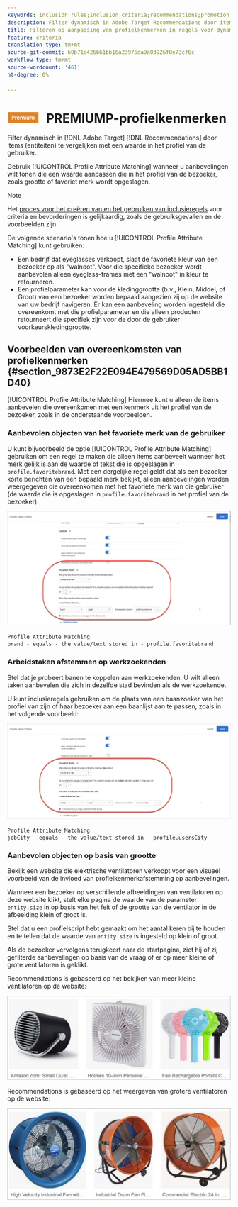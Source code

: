 ```yaml
---
keywords: inclusion rules;inclusion criteria;recommendations;promotion;promotions;dynamic filtering;dynamic;profile attribute matching
description: Filter dynamisch in Adobe Target Recommendations door items (entiteiten) te vergelijken met een waarde in het gebruikersprofiel.
title: Filteren op aanpassing van profielkenmerken in regels voor dynamische integratie in Adobe Target Recommendations
feature: criteria
translation-type: tm+mt
source-git-commit: 60b71c426b61bb16a23976da9a03926f8e73cf6c
workflow-type: tm+mt
source-wordcount: '461'
ht-degree: 0%

---
```



# ![Identieke ](/help/assets/premium.png) PREMIUMP-profielkenmerken

Filter dynamisch in [!DNL Adobe Target] [!DNL Recommendations] door items (entiteiten) te vergelijken met een waarde in het profiel van de gebruiker.

Gebruik [!UICONTROL Profile Attribute Matching] wanneer u aanbevelingen wilt tonen die een waarde aanpassen die in het profiel van de bezoeker, zoals grootte of favoriet merk wordt opgeslagen.

>[!NOTE]
>
>Het [proces voor het creëren van en het gebruiken van inclusieregels](/help/c-recommendations/c-algorithms/use-dynamic-and-static-inclusion-rules.md) voor criteria en bevorderingen is gelijkaardig, zoals de gebruiksgevallen en de voorbeelden zijn.

De volgende scenario&#39;s tonen hoe u [!UICONTROL Profile Attribute Matching] kunt gebruiken:

* Een bedrijf dat eyeglasses verkoopt, slaat de favoriete kleur van een bezoeker op als &quot;walnoot&quot;. Voor die specifieke bezoeker wordt aanbevolen alleen eyeglass-frames met een &quot;walnoot&quot; in kleur te retourneren.
* Een profielparameter kan voor de kledinggrootte (b.v., Klein, Middel, of Groot) van een bezoeker worden bepaald aangezien zij op de website van uw bedrijf navigeren. Er kan een aanbeveling worden ingesteld die overeenkomt met die profielparameter en die alleen producten retourneert die specifiek zijn voor de door de gebruiker voorkeurskledinggrootte.

## Voorbeelden van overeenkomsten van profielkenmerken {#section_9873E2F22E094E479569D05AD5BB1D40}

[!UICONTROL Profile Attribute Matching] Hiermee kunt u alleen de items aanbevelen die overeenkomen met een kenmerk uit het profiel van de bezoeker, zoals in de onderstaande voorbeelden.

### Aanbevolen objecten van het favoriete merk van de gebruiker

U kunt bijvoorbeeld de optie [!UICONTROL Profile Attribute Matching] gebruiken om een regel te maken die alleen items aanbeveelt wanneer het merk gelijk is aan de waarde of tekst die is opgeslagen in `profile.favoritebrand`. Met een dergelijke regel geldt dat als een bezoeker korte berichten van een bepaald merk bekijkt, alleen aanbevelingen worden weergegeven die overeenkomen met het favoriete merk van die gebruiker (de waarde die is opgeslagen in `profile.favoritebrand` in het profiel van de bezoeker).

![Favoriet merk](/help/c-recommendations/c-algorithms/assets/favorite-brand.png)

```
Profile Attribute Matching
brand - equals - the value/text stored in - profile.favoritebrand
```

### Arbeidstaken afstemmen op werkzoekenden

Stel dat je probeert banen te koppelen aan werkzoekenden. U wilt alleen taken aanbevelen die zich in dezelfde stad bevinden als de werkzoekende.

U kunt inclusieregels gebruiken om de plaats van een baanzoeker van het profiel van zijn of haar bezoeker aan een baanlijst aan te passen, zoals in het volgende voorbeeld:

![Plaats van gebruiker](/help/c-recommendations/c-algorithms/assets/city.png)

```
Profile Attribute Matching
jobCity - equals - the value/text stored in - profile.usersCity
```

### Aanbevolen objecten op basis van grootte

Bekijk een website die elektrische ventilatoren verkoopt voor een visueel voorbeeld van de invloed van profielkenmerkafstemming op aanbevelingen.

Wanneer een bezoeker op verschillende afbeeldingen van ventilatoren op deze website klikt, stelt elke pagina de waarde van de parameter `entity.size` in op basis van het feit of de grootte van de ventilator in de afbeelding klein of groot is.

Stel dat u een profielscript hebt gemaakt om het aantal keren bij te houden en te tellen dat de waarde van `entity.size` is ingesteld op klein of groot.

Als de bezoeker vervolgens terugkeert naar de startpagina, ziet hij of zij gefilterde aanbevelingen op basis van de vraag of er op meer kleine of grote ventilatoren is geklikt.

Recommendations is gebaseerd op het bekijken van meer kleine ventilatoren op de website:

![aanbevelingen voor kleine ventilatoren](/help/c-recommendations/c-algorithms/assets/small-fans.png)

Recommendations is gebaseerd op het weergeven van grotere ventilatoren op de website:

![aanbevelingen voor grote ventilatoren](/help/c-recommendations/c-algorithms/assets/large-fans.png)